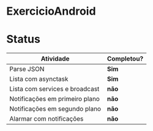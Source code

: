 # ExercicioAndroid

# Status

| Atividade 		 		     | Completou? |
| ------------------------------ | ---------- |
| Parse JSON 					 | 	**Sim**   |
| Lista com asynctask 			 |  **Sim**   |
| Lista com services e broadcast |  **não**   |
| Notificações em primeiro plano |  **não**   |
| Notificações em segundo plano  |  **não**   |
| Alarmar com notificações 		 |  **não**   |